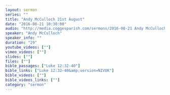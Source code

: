 ```yaml
---
layout: sermon
series: ""
title: "Andy McCulloch 21st August"
date: "2016-08-21 10:30:00"
audio: "http://media.coggesparish.com/sermons/2016-08-21 Andy McCulloch 10-30.mp3"
speaker: "Andy McCulloch"
speaker_info: ""
duration: "29"
youtube_videos: [""]
vimeo_videos: [""]
slides: [""]
files: [""]
bible_passages: ["Luke 12:32-40"]
bible_links: ["Luke 12:32-40&amp;version=NIVUK"]
bible_videos: [""]
bible_videos_links: [""]
category: "sermon"
---
```

